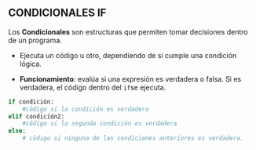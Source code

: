 ## CONDICIONALES IF

Los **Condicionales** son estructuras que permiten tomar decisiones dentro de un programa.

- Ejecuta un código u otro, dependiendo de si cumple una condición lógica.

- **Funcionamiento**: evalúa si una expresión es verdadera o falsa. Si es verdadera, el código dentro del `if`se ejecuta.

```python
if condición:
    #código si la condición es verdadera
elif condición2:
    #código si la segunda condición es verdadera
else:
    # código si ninguna de las condiciones anteriores es verdadera.

```

